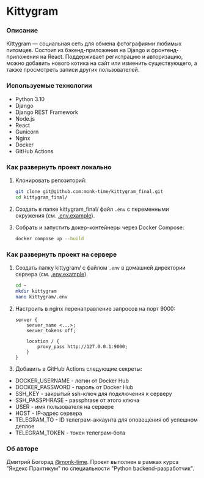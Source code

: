 # Kittygram

### Описание
Kittygram — социальная сеть для обмена фотографиями любимых питомцев. Состоит из бэкенд-приложения на Django и фронтенд-приложения на React. Поддерживает регистрацию и авторизацию, можно добавить нового котика на сайт или изменить существующего, а также просмотреть записи других пользователей.

### Используемые технологии
- Python 3.10
- Django
- Django REST Framework
- Node.js
- React
- Gunicorn
- Nginx
- Docker
- GitHub Actions

### Как развернуть проект локально
1. Клонировать репозиторий:
    ```bash
    git clone git@github.com:monk-time/kittygram_final.git
    cd kittygram_final/
    ```

2. Создать в папке kittygram_final/ файл `.env` с переменными окружения (см. [.env.example](.env.example)).

3. Собрать и запустить докер-контейнеры через Docker Compose:
    ```bash
    docker compose up --build
    ```

### Как развернуть проект на сервере
1. Создать папку kittygram/ с файлом `.env` в домашней директории сервера (см. [.env.example](.env.example)).
    ```bash
    cd ~
    mkdir kittygram
    nano kittygram/.env
    ```
2. Настроить в nginx перенаправление запросов на порт 9000:
    ```nginx
    server {
        server_name <...>;
        server_tokens off;

        location / {
            proxy_pass http://127.0.0.1:9000;
        }
    }
    ```
3. Добавить в GitHub Actions следующие секреты:
- DOCKER_USERNAME - логин от Docker Hub
- DOCKER_PASSWORD - пароль от Docker Hub
- SSH_KEY - закрытый ssh-ключ для подключения к серверу
- SSH_PASSPHRASE - passphrase от этого ключа
- USER - имя пользователя на сервере
- HOST - IP-адрес сервера
- TELEGRAM_TO - ID телеграм-аккаунта для оповещения об успешном деплое
- TELEGRAM_TOKEN - токен телеграм-бота

### Об авторе
Дмитрий Богорад [@monk-time](https://github.com/monk-time). Проект выполнен в рамках курса "Яндекс Практикум" по специальности "Python backend-разработчик".
